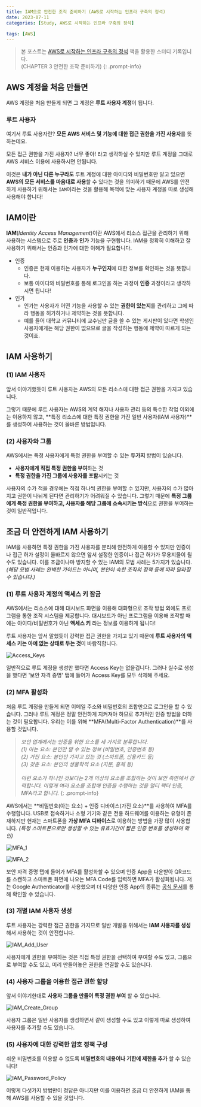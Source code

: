 ```yaml
---
title: IAM으로 안전한 조직 준비하기 (AWS로 시작하는 인프라 구축의 정석)
date: 2023-07-11
categories: [Study, AWS로 시작하는 인프라 구축의 정석]

tags: [AWS]
---
```


> 본 포스트는 [AWS로 시작하는 인프라 구축의 정석](https://www.yes24.com/Product/Goods/109747932) 책을 활용한 스터디 기록입니다. <br> (CHAPTER 3 안전한 조작 준비하기)
{: .prompt-info}

## AWS 계정을 처음 만들면
AWS 계정을 처음 만들게 되면 그 계정은 **루트 사용자 계정**이 됩니다.

### 루트 사용자
여기서 루트 사용자란?
**모든 AWS 서비스 및 기능에 대한 접근 권한을 가진 사용자**를 뜻하는데요.

모든 접근 권한을 가진 사용자? 너무 좋아! 라고 생각하실 수 있지만 루트 계정을 그대로 AWS 서비스 이용에 사용하시면 안됩니다.

이것은 **내가 아닌 다른 누구라도** 루트 계정에 대한 아이디와 비밀번호만 알고 있으면 **AWS의 모든 서비스를 마음대로 사용**할 수 있다는 것을 의미하기 때문에
AWS를 안전하게 사용하기 위해서는 `IAM`이라는 것을 활용해 목적에 맞는 사용자 계정을 따로 생성해 사용해야 합니다!

## IAM이란
**IAM**(_Identity Access Management_)이란 AWS에서 리소스 접근을 관리하기 위해 사용하는 시스템으로 주로 **인증**과 **인가** 기능을 구현합니다.
IAM을 정확히 이해하고 잘 사용하기 위해서는 인증과 인가에 대한 이해가 필요합니다.

- 인증
    - 인증은 현재 이용하는 사용자가 **누구인지**에 대한 정보를 확인하는 것을 뜻합니다. 
    - 보통 아이디와 비밀번호를 통해 로그인을 하는 과정이 **인증** 과정이라고 생각하시면 됩니다!
- 인가
    - 인가는 사용자가 어떤 기능을 사용할 수 있는 **권한이 있는지**를 관리하고 그에 따라 행동을 허가하거나 제약하는 것을 뜻합니다.
    - 예를 들어 대학교 커뮤니티에 교수님만 글을 쓸 수 있는 게시판이 있다면 학생인 사용자에게는 해당 권한이 없으므로 글을 작성하는 행동에 제약이 따르게 되는 것이죠.

## IAM 사용하기
### (1) IAM 사용자
앞서 이야기했듯이 루트 사용자는 AWS의 모든 리소스에 대한 접근 권한을 가지고 있습니다.

그렇기 때문에 루트 사용자는 AWS의 계약 해지나 사용자 관리 등의 특수한 작업 이외에는 이용하지 않고, **특정 리소스에 대한 특정 권한을 가진 일반 사용자(IAM 사용자)**를 생성하여 사용하는 것이 올바른 방법입니다.

### (2) 사용자와 그룹
AWS에서는 특정 사용자에게 특정 권한을 부여할 수 있는 **두가지** 방법이 있습니다.

- **사용자에게 직접 특정 권한을 부여**하는 것
- **특정 권한을 가진 그룹에 사용자를 포함**시키는 것

사용자의 수가 적을 경우에는 직접 하나씩 권한을 부여할 수 있지만, 사용자의 수가 많아지고 권한이 나뉘게 된다면 관리하기가 어려워질 수 있습니다.
그렇기 때문에 **특정 그룹에게 특정 권한을 부여하고, 사용자를 해당 그룹에 소속시키는 방식**으로 권한을 부여하는 것이 일반적입니다. 

## 조금 더 안전하게 IAM 사용하기
IAM을 사용하면 특정 권한을 가진 사용자를 분리해 안전하게 이용할 수 있지만 인증이나 접근 허가 설정이 올바르지 않으면 앞서 설정한 인증이나 접근 허가가 무용지물이 될 수도 있습니다. 이를 조금이나마 방지할 수 있는 IAM의 모범 사례는 5가지가 있습니다.
_(해당 모범 사례는 완벽한 가이드는 아니며, 본인이 속한 조직의 정책 등에 따라 달라질 수 있습니다.)_

### (1) 루트 사용자 계정의 액세스 키 잠금
AWS에서는 리소스에 대해 대시보드 화면을 이용해 대화형으로 조작 방법 외에도 프로그램을 통한 조작 시스템을 제공합니다.
대시보드가 아닌 프로그램을 이용해 조작할 때에는 아이디/비밀번호가 아닌 **액세스 키** 라는 정보를 이용하게 됩니다!

루트 사용자는 앞서 말했듯이 강력한 접근 권한을 가지고 있기 때문에 **루트 사용자의 액세스 키는 아예 없는 상태로 두는 것**이 바람직합니다.

![Access_Keys](https://velog.velcdn.com/images/chaerim1001/post/266563fb-21c5-4a1c-abff-05a39ad5353a/image.png)

일반적으로 루트 계정을 생성만 했다면 Access Key는 없을겁니다. 그러나 실수로 생성을 했다면 '보안 자격 증명' 탭에 들어가 Access Key를 모두 삭제해 주세요.

### (2) MFA 활성화
처음 루트 계정을 만들게 되면 이메일 주소와 비밀번호의 조합만으로 로그인을 할 수 있습니다.
그러나 루트 계정은 정말 안전하게 지켜져야 하므로 추가적인 인증 방법을 더하는 것이 필요합니다.
우리는 이를 위해 **MFA(Multi-Factor Authentication)**를 사용할 것입니다.

> _보안 업계에서는 인증을 위한 요소를 세 가지로 분류합니다. <br>
> (1) 아는 요소: 본인만 알 수 있는 정보 (비밀번호, 인증번호 등) <br>
> (2) 가진 요소: 본인만 가지고 있는 것 (스마트폰, 신용카드 등) <br>
> (3) 갖춘 요소: 본인의 생물학적 요소 (지문, 홍채 등)_ <br> <br>
> _이런 요소가 하나인 것보다는 2개 이상의 요소를 조합하는 것이 보안 측면에서 강력합니다. 이렇게 여러 요소를 조합해 인증을 수행하는 것을 멀티 팩터 인증, MFA라고 합니다._
{: .prompt-info}

AWS에서는 **비밀번호(아는 요소) + 인증 디바이스(가진 요소)**를 사용하여 MFA를 수행합니다.
USB로 접속하거나 소형 기기와 같은 전용 하드웨어를 이용하는 유형이 존재하지만 현재는 스마트폰을 **가상 MFA 디바이스**로 이용하는 방법을 가장 많이 사용합니다. _(특정 스마트폰으로만 생성할 수 있는 유효기간이 짧은 인증 번호를 생성하여 확인)_

![MFA_1](https://velog.velcdn.com/images/chaerim1001/post/1b71506d-405f-4c0d-af2d-2f26a59dab22/image.png)

![MFA_2](https://velog.velcdn.com/images/chaerim1001/post/98dbfcd3-1926-4829-a707-4bb14df08c5c/image.png)

보안 자격 증명 탭에 들어가 MFA를 활성화할 수 있으며 인증 App을 다운받아 QR코드를 스캔하고 스마트폰 화면에 나오는 MFA Code를 입력하면 MFA가 활성화됩니다.
 저는 Google Authenticator를 사용했으며 더 다양한 인증 App의 종류는 [공식 문서](https://aws.amazon.com/ko/iam/features/mfa/?audit=2019q1)를 통해 확인할 수 있습니다.

### (3) 개별 IAM 사용자 생성
루트 사용자는 강력한 접근 권한을 가지므로 일반 개발을 위해서는 **IAM 사용자를 생성**해서 사용하는 것이 안전합니다.

![IAM_Add_User](https://velog.velcdn.com/images/chaerim1001/post/fd305638-44e1-4394-8b23-20f0c94942c6/image.png)

사용자에게 권한을 부여하는 것은 직접 특정 권한을 선택하여 부여할 수도 있고, 그룹으로 부여할 수도 있고, 미리 만들어놓은 권한을 연결할 수도 있습니다.

### (4) 사용자 그룹을 이용한 접근 권한 할당
앞서 이야기한대로 **사용자 그룹을 만들어 특정 권한 부여** 할 수 있습니다.

![IAM_Create_Group](https://velog.velcdn.com/images/chaerim1001/post/9321ed9b-acf8-4ff6-a15f-bcff5929ba42/image.png)

사용자 그룹은 일반 사용자를 생성하면서 같이 생성할 수도 있고 이렇게 따로 생성하여 사용자를 추가할 수도 있습니다.

### (5) 사용자에 대한 강력한 암호 정책 구성
쉬운 비밀번호를 이용할 수 없도록 **비밀번호의 내용이나 기한에 제한을 추가** 할 수 있습니다!

![IAM_Password_Policy](https://velog.velcdn.com/images/chaerim1001/post/21ebc256-a5c2-4f4a-aa64-386d109b553f/image.png)

이렇게 다섯가지 방법만이 정답은 아니지만 이를 이용하면 조금 더 안전하게 IAM을 통해 AWS를 사용할 수 있을 것입니다.
